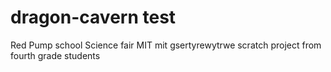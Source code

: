 # dragon-cavern test
Red Pump school  Science fair MIT mit gsertyrewytrwe scratch project from fourth grade students
